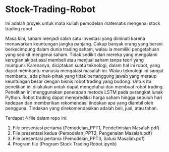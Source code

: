 # Stock-Trading-Robot
Ini adalah proyek untuk mata kuliah pemodelan matematis mengenai stock trading robot

Masa kini, saham menjadi salah satu investasi yang diminati karena menawarkan keuntungan jangka panjang. Cukup banyak orang yang berani berkecimpung dalam dunia trading saham, walau ia memiliki pengetahuan yang sedikit mengenai saham. Tidak sedikit dari mereka yang mengalami kerugian akibat asal membeli atau menjual saham tanpa teori yang mumpuni. Karenanya, diciptakan suatu teknologi, dalam hal ini robot, yang dapat membantu manusia mengatasi masalah ini. Walau teknologi ini sangat membantu, ada pihak-pihak yang tidak bertanggung jawab yang meraup keuntungan besar dengan bisnis robot trading yang bodong. Untuk itu penelitian ini dilakukan untuk dapat mengetahui dan membuat robot trading. Penelitian ini menggunakan penerapan metode LSTM pada perangkat lunak Python. Robot trading dapat memprediksi harga saham hingga sepuluh hari kedepan dan memberikan rekomendasi tindakan apa yang diambil oleh pengguna. Tindakan yang direkomendasikan adalah beli, jual, atau tahan. 

Terdapat 4 file dalam repo ini:
1. File presentasi pertama (Pemodelan_PPT1, Pendefinisian Masalah.pdf)
2. File presentasi kedua (Pemodelan_PPT2, Pengenalan Masalah.pdf)
3. File presentasi pertama (Pemodelan_PPT3, Solusi Masalah.pdf)
4. Program file (Program Stock Trading Robot.ipynb)
